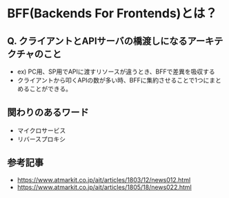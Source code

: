 
# BFF(Backends For Frontends)とは？

## Q. クライアントとAPIサーバの橋渡しになるアーキテクチャのこと
- ex) PC用、SP用でAPIに渡すリソースが違うとき、BFFで差異を吸収する
- クライアントから叩くAPIの数が多い時、BFFに集約させることで1つにまとめることができる。

## 関わりのあるワード
- マイクロサービス
- リバースプロキシ

## 参考記事
- https://www.atmarkit.co.jp/ait/articles/1803/12/news012.html
- https://www.atmarkit.co.jp/ait/articles/1805/18/news022.html

